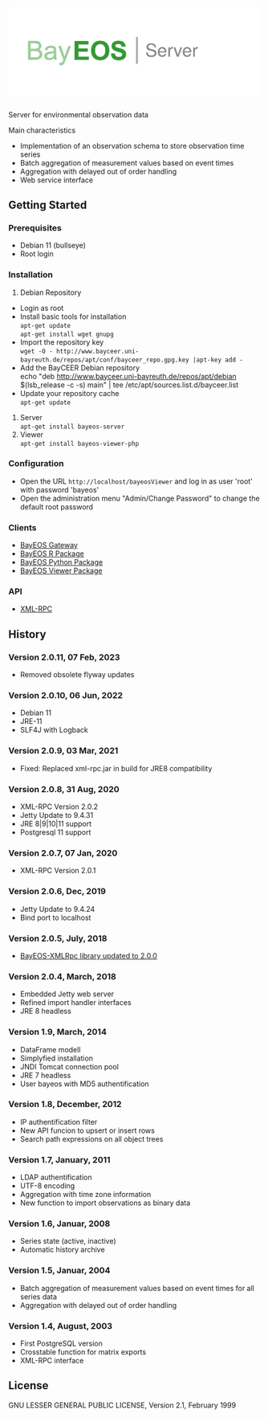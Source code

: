 # ![BayEOS Server](docs/server_logo.png)

Server for environmental observation data

Main characteristics

- Implementation of an observation schema to store observation time series
- Batch aggregation of measurement values based on event times
- Aggregation with delayed out of order handling
- Web service interface

## Getting Started

### Prerequisites

- Debian 11 (bullseye)
- Root login

### Installation

1. Debian Repository

- Login as root
- Install basic tools for installation  
  `apt-get update`  
  `apt-get install wget gnupg`
- Import the repository key  
  `wget -O - http://www.bayceer.uni-bayreuth.de/repos/apt/conf/bayceer_repo.gpg.key |apt-key add -`
- Add the BayCEER Debian repository  
  echo "deb http://www.bayceer.uni-bayreuth.de/repos/apt/debian $(lsb_release -c -s) main" | tee /etc/apt/sources.list.d/bayceer.list
- Update your repository cache  
  `apt-get update`

1. Server  
   `apt-get install bayeos-server`
2. Viewer  
   `apt-get install bayeos-viewer-php`

### Configuration

- Open the URL `http://localhost/bayeosViewer` and log in as user 'root' with password 'bayeos'
- Open the administration menu "Admin/Change Password" to change the default root password

### Clients

- [BayEOS Gateway](https://github.com/BayCEER/bayeos-gateway)
- [BayEOS R Package](https://github.com/BayCEER/BayEOS-R)
- [BayEOS Python Package](https://github.com/BayCEER/bayeos-python-cli)
- [BayEOS Viewer Package](https://github.com/BayCEER/bayeos-viewer-php)

### API

- [XML-RPC](http://bayceer.github.io/bayeos-xmlrpc/apidocs/)

## History

### Version 2.0.11, 07 Feb, 2023
- Removed obsolete flyway updates 

### Version 2.0.10, 06 Jun, 2022

- Debian 11
- JRE-11
- SLF4J with Logback

### Version 2.0.9, 03 Mar, 2021

- Fixed: Replaced xml-rpc.jar in build for JRE8 compatibility

### Version 2.0.8, 31 Aug, 2020

- XML-RPC Version 2.0.2
- Jetty Update to 9.4.31
- JRE 8|9|10|11 support
- Postgresql 11 support

### Version 2.0.7, 07 Jan, 2020

- XML-RPC Version 2.0.1

### Version 2.0.6, Dec, 2019

- Jetty Update to 9.4.24
- Bind port to localhost

### Version 2.0.5, July, 2018

- [BayEOS-XMLRpc library updated to 2.0.0](https://github.com/BayCEER/bayeos-xmlrpc)

### Version 2.0.4, March, 2018

- Embedded Jetty web server
- Refined import handler interfaces
- JRE 8 headless

### Version 1.9, March, 2014

- DataFrame modell
- Simplyfied installation
- JNDI Tomcat connection pool
- JRE 7 headless
- User bayeos with MD5 authentification

### Version 1.8, December, 2012

- IP authentification filter
- New API funcion to upsert or insert rows
- Search path expressions on all object trees

### Version 1.7, January, 2011

- LDAP authentification
- UTF-8 encoding
- Aggregation with time zone information
- New function to import observations as binary data

### Version 1.6, Januar, 2008

- Series state (active, inactive)
- Automatic history archive

### Version 1.5, Januar, 2004

- Batch aggregation of measurement values based on event times for all series data
- Aggregation with delayed out of order handling

### Version 1.4, August, 2003

- First PostgreSQL version
- Crosstable function for matrix exports
- XML-RPC interface

## License

GNU LESSER GENERAL PUBLIC LICENSE, Version 2.1, February 1999
